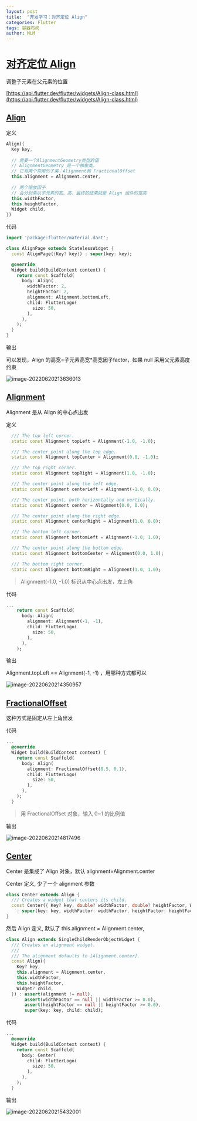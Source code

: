 ```yaml
---
layout: post
title:  "开发学习：对齐定位 Align"
categories: Flutter
tags: 容器布局
author: MLM
---
```

# [对齐定位 Align]()

调整子元素在父元素的位置

[https://api.flutter.dev/flutter/widgets/Align-class.html](https://api.flutter.dev/flutter/widgets/Align-class.html)

## [Align]()

定义

```dart
Align({
  Key key,
  
  // 需要一个AlignmentGeometry类型的值
  // AlignmentGeometry 是一个抽象类，
  // 它有两个常用的子类：Alignment和 FractionalOffset
  this.alignment = Alignment.center,
  
  // 两个缩放因子
  // 会分别乘以子元素的宽、高，最终的结果就是 Align 组件的宽高
  this.widthFactor,
  this.heightFactor,
  Widget child,
})
```

代码

```dart
import 'package:flutter/material.dart';

class AlignPage extends StatelessWidget {
  const AlignPage({Key? key}) : super(key: key);

  @override
  Widget build(BuildContext context) {
    return const Scaffold(
      body: Align(
        widthFactor: 2,
        heightFactor: 2,
        alignment: Alignment.bottomLeft,
        child: FlutterLogo(
          size: 50,
        ),
      ),
    );
  }
}
```

输出

可以发现，Align 的高宽=子元素高宽\*高宽因子factor，如果 null 采用父元素高度约束

![image-20220620213636013](https://molingmiao.github.io/tag/image-20220620213636013.png)

## [Alignment]()

Alignment 是从 Align 的中心点出发

定义

```dart
  /// The top left corner.
  static const Alignment topLeft = Alignment(-1.0, -1.0);

  /// The center point along the top edge.
  static const Alignment topCenter = Alignment(0.0, -1.0);

  /// The top right corner.
  static const Alignment topRight = Alignment(1.0, -1.0);

  /// The center point along the left edge.
  static const Alignment centerLeft = Alignment(-1.0, 0.0);

  /// The center point, both horizontally and vertically.
  static const Alignment center = Alignment(0.0, 0.0);

  /// The center point along the right edge.
  static const Alignment centerRight = Alignment(1.0, 0.0);

  /// The bottom left corner.
  static const Alignment bottomLeft = Alignment(-1.0, 1.0);

  /// The center point along the bottom edge.
  static const Alignment bottomCenter = Alignment(0.0, 1.0);

  /// The bottom right corner.
  static const Alignment bottomRight = Alignment(1.0, 1.0);
```

> Alignment(-1.0, -1.0) 标识从中心点出发，左上角

代码

```dart
...
    return const Scaffold(
      body: Align(
        alignment: Alignment(-1, -1),
        child: FlutterLogo(
          size: 50,
        ),
      ),
    );
```

输出

Alignment.topLeft == Alignment(-1, -1) ，用哪种方式都可以

![image-20220620214350957](https://molingmiao.github.io/tag/image-20220620214350957.png)

## [FractionalOffset]()

这种方式是固定从左上角出发

代码

```dart
...
  @override
  Widget build(BuildContext context) {
    return const Scaffold(
      body: Align(
        alignment: FractionalOffset(0.5, 0.1),
        child: FlutterLogo(
          size: 50,
        ),
      ),
    );
  }
```

> 用 FractionalOffset 对象，输入 0\~1 的比例值

输出

![image-20220620214817496](https://molingmiao.github.io/tag/image-20220620214817496.png)

## [Center]()

Center 是集成了 Align 对象，默认 alignment=Alignment.center

Center 定义, 少了一个 alignment 参数

```dart
class Center extends Align {
  /// Creates a widget that centers its child.
  const Center({ Key? key, double? widthFactor, double? heightFactor, Widget? child })
    : super(key: key, widthFactor: widthFactor, heightFactor: heightFactor, child: child);
}
```

然后 Align 定义, 默认了 this.alignment = Alignment.center,

```dart
class Align extends SingleChildRenderObjectWidget {
  /// Creates an alignment widget.
  ///
  /// The alignment defaults to [Alignment.center].
  const Align({
    Key? key,
    this.alignment = Alignment.center,
    this.widthFactor,
    this.heightFactor,
    Widget? child,
  }) : assert(alignment != null),
       assert(widthFactor == null || widthFactor >= 0.0),
       assert(heightFactor == null || heightFactor >= 0.0),
       super(key: key, child: child);
```

代码

```dart
...
  @override
  Widget build(BuildContext context) {
    return const Scaffold(
      body: Center(
        child: FlutterLogo(
          size: 50,
        ),
      ),
    );
  }
```

输出

![image-20220620215432001](https://molingmiao.github.io/tag/image-20220620215432001.png)
